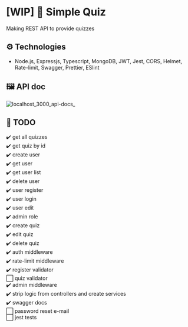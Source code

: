 # [WIP] 🚧 Simple Quiz
Making REST API to provide quizzes

## ⚙️ Technologies
- Node.js, Expressjs, Typescript, MongoDB, JWT, Jest, CORS, Helmet, Rate-limit, Swagger, Prettier, ESlint

## 🖼️ API doc
![localhost_3000_api-docs_](https://user-images.githubusercontent.com/64763336/173191051-59d7be5f-e8f5-40d6-8be7-bfa56dcf81dc.png)


## 📑 TODO
✔️ get all quizzes  
✔️ get quiz by id  
✔️ create user  
✔️ get user  
✔️ get user list  
✔️ delete user  
✔️ user register  
✔️ user login  
✔️ user edit  
✔️ admin role  
✔️ create quiz  
✔️ edit quiz  
✔️ delete quiz  
✔️ auth middleware  
✔️ rate-limit middleware  
✔️ register validator  
⬜ quiz validator  
✔️ admin middleware  
✔️ strip logic from controllers and create services  
✔️ swagger docs  
⬜ password reset e-mail  
⬜ jest tests
